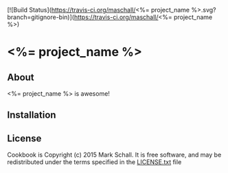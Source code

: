 [![Build Status](https://travis-ci.org/maschall/<%= project_name %>.svg?branch=gitignore-bin)](https://travis-ci.org/maschall/<%= project_name %>)

# <%= project_name %>

## About
<%= project_name %> is awesome!

## Installation


## License

Cookbook is Copyright (c) 2015 Mark Schall.  It is free software, and may be redistributed under the terms specified in the [LICENSE.txt](LICENSE.txt) file
